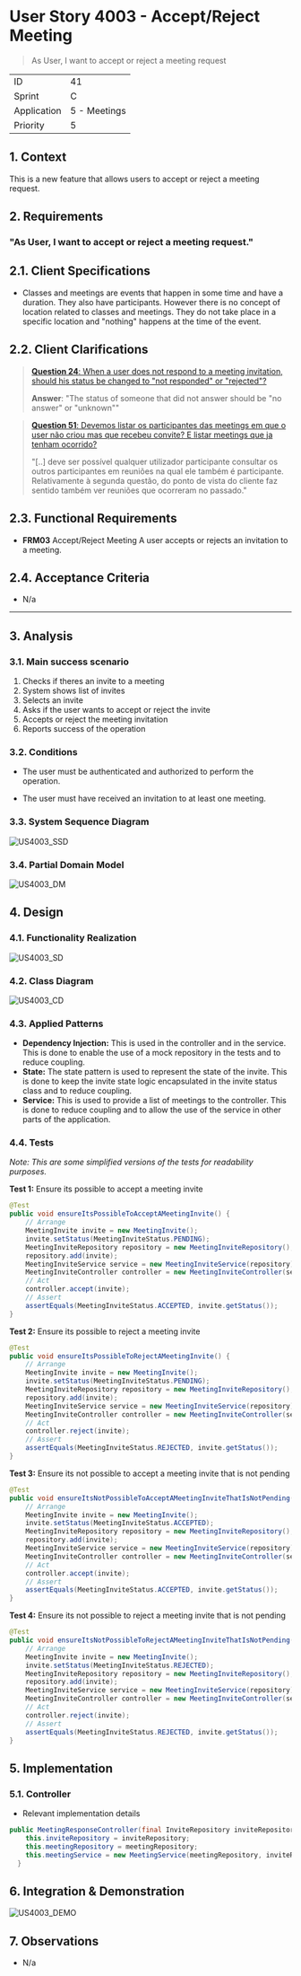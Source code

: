 # User Story 4003 - Accept/Reject Meeting

> As User, I want to accept or reject a meeting request

|             |              |
| ----------- | ------------ |
| ID          | 41           |
| Sprint      | C            |
| Application | 5 - Meetings |
| Priority    | 5            |

## 1. Context

This is a new feature that allows users to accept or reject a meeting request.

## 2. Requirements

### "As User, I want to accept or reject a meeting request."

## 2.1. Client Specifications

- Classes and meetings are events that happen in some time and have a duration. They also have participants. However there is no concept of location related to classes and meetings. They do not take place in a specific location and "nothing" happens at the time of the event.

## 2.2. Client Clarifications

> [**Question 24**: When a user does not respond to a meeting invitation, should his status be changed to "not responded" or "rejected"?](https://moodle.isep.ipp.pt/mod/forum/discuss.php?d=22080)
>
> **Answer**: "The status of someone that did not answer should be "no answer" or "unknown""

> [**Question 51**: Devemos listar os participantes das meetings em que o user não criou mas que recebeu convite? E listar meetings que ja tenham ocorrido?](https://moodle.isep.ipp.pt/mod/forum/discuss.php?d=23327)
>
> "[..] deve ser possível qualquer utilizador participante consultar os outros participantes em reuniões na qual ele também é participante. Relativamente à segunda questão, do ponto de vista do cliente faz sentido também ver reuniões que ocorreram no passado."

## 2.3. Functional Requirements

- **FRM03** Accept/Reject Meeting A user accepts or rejects an invitation to a meeting.

## 2.4. Acceptance Criteria

- N/a

---

## 3. Analysis

### 3.1. Main success scenario

1. Checks if theres an invite to a meeting
2. System shows list of invites
3. Selects an invite
4. Asks if the user wants to accept or reject the invite
5. Accepts or reject the meeting invitation
6. Reports success of the operation

### 3.2. Conditions

- The user must be authenticated and authorized to perform the operation.

- The user must have received an invitation to at least one meeting.

### 3.3. System Sequence Diagram

![US4003_SSD](out/US4003_SSD.svg)

### 3.4. Partial Domain Model

![US4003_DM](out/US4003_DM.svg)

## 4. Design

### 4.1. Functionality Realization

![US4003_SD](out/US4003_SD.svg)

### 4.2. Class Diagram

![US4003_CD](out/US4003_CD.svg)

### 4.3. Applied Patterns

- **Dependency Injection:** This is used in the controller and in the service. This is done to enable the use of a mock repository in the tests and to reduce coupling.
- **State:** The state pattern is used to represent the state of the invite. This is done to keep the invite state logic encapsulated in the invite status class and to reduce coupling.
- **Service:** This is used to provide a list of meetings to the controller. This is done to reduce coupling and to allow the use of the service in other parts of the application.

### 4.4. Tests

_Note: This are some simplified versions of the tests for readability purposes._

**Test 1:** Ensure its possible to accept a meeting invite

```java
@Test
public void ensureItsPossibleToAcceptAMeetingInvite() {
    // Arrange
    MeetingInvite invite = new MeetingInvite();
    invite.setStatus(MeetingInviteStatus.PENDING);
    MeetingInviteRepository repository = new MeetingInviteRepository();
    repository.add(invite);
    MeetingInviteService service = new MeetingInviteService(repository);
    MeetingInviteController controller = new MeetingInviteController(service);
    // Act
    controller.accept(invite);
    // Assert
    assertEquals(MeetingInviteStatus.ACCEPTED, invite.getStatus());
}
```

**Test 2:** Ensure its possible to reject a meeting invite

```java
@Test
public void ensureItsPossibleToRejectAMeetingInvite() {
    // Arrange
    MeetingInvite invite = new MeetingInvite();
    invite.setStatus(MeetingInviteStatus.PENDING);
    MeetingInviteRepository repository = new MeetingInviteRepository();
    repository.add(invite);
    MeetingInviteService service = new MeetingInviteService(repository);
    MeetingInviteController controller = new MeetingInviteController(service);
    // Act
    controller.reject(invite);
    // Assert
    assertEquals(MeetingInviteStatus.REJECTED, invite.getStatus());
}
```

**Test 3:** Ensure its not possible to accept a meeting invite that is not pending

```java
@Test
public void ensureItsNotPossibleToAcceptAMeetingInviteThatIsNotPending() {
    // Arrange
    MeetingInvite invite = new MeetingInvite();
    invite.setStatus(MeetingInviteStatus.ACCEPTED);
    MeetingInviteRepository repository = new MeetingInviteRepository();
    repository.add(invite);
    MeetingInviteService service = new MeetingInviteService(repository);
    MeetingInviteController controller = new MeetingInviteController(service);
    // Act
    controller.accept(invite);
    // Assert
    assertEquals(MeetingInviteStatus.ACCEPTED, invite.getStatus());
}
```

**Test 4:** Ensure its not possible to reject a meeting invite that is not pending

```java
@Test
public void ensureItsNotPossibleToRejectAMeetingInviteThatIsNotPending() {
    // Arrange
    MeetingInvite invite = new MeetingInvite();
    invite.setStatus(MeetingInviteStatus.REJECTED);
    MeetingInviteRepository repository = new MeetingInviteRepository();
    repository.add(invite);
    MeetingInviteService service = new MeetingInviteService(repository);
    MeetingInviteController controller = new MeetingInviteController(service);
    // Act
    controller.reject(invite);
    // Assert
    assertEquals(MeetingInviteStatus.REJECTED, invite.getStatus());
}
```

## 5. Implementation

### 5.1. Controller

- Relevant implementation details

```java
public MeetingResponseController(final InviteRepository inviteRepository, final MeetingRepository meetingRepository) {
    this.inviteRepository = inviteRepository;
    this.meetingRepository = meetingRepository;
    this.meetingService = new MeetingService(meetingRepository, inviteRepository);
  }
```

## 6. Integration & Demonstration

![US4003_DEMO](assets/US4003_DEMO.png)

## 7. Observations

- N/a
